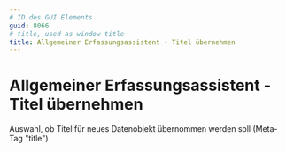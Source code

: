 ```yaml
---
# ID des GUI Elements
guid: 8066
# title, used as window title
title: Allgemeiner Erfassungsassistent - Titel übernehmen
---
```


# Allgemeiner Erfassungsassistent - Titel übernehmen

Auswahl, ob Titel für neues Datenobjekt übernommen werden soll (Meta-Tag "title")

